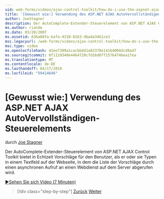 ```yaml
---
uid: web-forms/videos/ajax-control-toolkit/how-do-i-use-the-aspnet-ajax-autocomplete-control
title: '[Gewusst wie:] Verwendung des ASP.NET AJAX AutoVervollständigen-Steuerelements | Microsoft-Dokumentation'
author: JoeStagner
description: Der AutoComplete-Extender-Steuerelement von ASP.NET AJAX Control Toolkit stellt in Echtzeit Vorschläge für den Benutzer, als er oder sie Typen in einem Textfeld auf die wir...
ms.author: riande
ms.date: 03/20/2007
ms.assetid: 636a88fa-bafa-4310-8163-dba4a3461ce3
msc.legacyurl: /web-forms/videos/ajax-control-toolkit/how-do-i-use-the-aspnet-ajax-autocomplete-control
msc.type: video
ms.openlocfilehash: 41ee7309a1cacbb4d1a83378e141b4004dcd8ad7
ms.sourcegitcommit: 0f1119340e4464720cfd16d0ff15764746ea1fea
ms.translationtype: MT
ms.contentlocale: de-DE
ms.lasthandoff: 04/17/2019
ms.locfileid: "59414646"
---
```

# <a name="how-do-i-use-the-aspnet-ajax-autocomplete-control"></a>[Gewusst wie:] Verwendung des ASP.NET AJAX AutoVervollständigen-Steuerelements

durch [Joe Stagner](https://github.com/JoeStagner)

Der AutoComplete-Extender-Steuerelement von ASP.NET AJAX Control Toolkit bietet in Echtzeit Vorschläge für den Benutzer, als er oder sie Typen in einem Textfeld auf der Webseite, in dem die Liste der Vorschläge durch einen asynchronen Aufruf an einen Webdienst auf dem Server abgerufen wird.

[&#9654;Sehen Sie sich Video (7 Minuten)](https://channel9.msdn.com/Blogs/ASP-NET-Site-Videos/how-do-i-use-the-aspnet-ajax-autocomplete-control)

> [!div class="step-by-step"]
> [Zurück](how-do-i-use-the-aspnet-ajax-slider-control.md)
> [Weiter](how-do-i-configure-the-aspnet-ajax-calendar-control.md)
